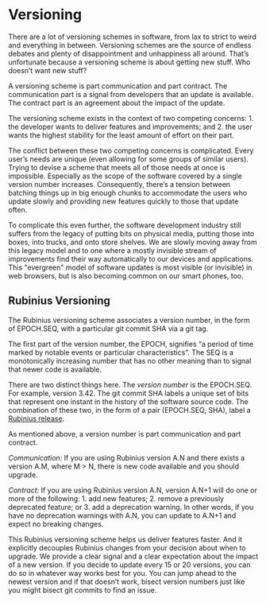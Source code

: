 # Versioning

There are a lot of versioning schemes in software, from lax to strict to weird and everything in between. Versioning schemes are the source of endless debates and plenty of disappointment and unhappiness all around. That’s unfortunate because a versioning scheme is about getting new stuff. Who doesn’t want new stuff?

A versioning scheme is part communication and part contract. The communication part is a signal from developers that an update is available. The contract part is an agreement about the impact of the update.

The versioning scheme exists in the context of two competing concerns: 1. the developer wants to deliver features and improvements; and 2. the user wants the highest stability for the least amount of effort on their part.

The conflict between these two competing concerns is complicated. Every user’s needs are unique (even allowing for some groups of similar users). Trying to devise a scheme that meets all of those needs at once is impossible. Especially as the scope of the software covered by a single version number increases. Consequently, there’s a tension between batching things up in big enough chunks to accommodate the users who update slowly and providing new features quickly to those that update often.

To complicate this even further, the software development industry still suffers from the legacy of putting bits on physical media, putting those into boxes, into trucks, and onto store shelves. We are slowly moving away from this legacy model and to one where a mostly invisible stream of improvements find their way automatically to our devices and applications. This "evergreen" model of software updates is most visible (or invisible) in web browsers, but is also becoming common on our smart phones, too.

## Rubinius Versioning

The Rubinius versioning scheme associates a version number, in the form of EPOCH.SEQ, with a particular git commit SHA via a git tag.

The first part of the version number, the EPOCH, signifies “a period of time marked by notable events or particular characteristics”. The SEQ is a monotonically increasing number that has no other meaning than to signal that newer code is available.

There are two distinct things here. The _version number_ is the EPOCH.SEQ. For example, version 3.42. The git commit SHA labels a unique set of bits that represent one instant in the history of the software source code. The combination of these two, in the form of a pair (EPOCH.SEQ, SHA), label a [Rubinius release](/part_i/releases.html).

As mentioned above, a version number is part communication and part contract.

_Communication:_ If you are using Rubinius version A.N and there exists a version A.M, where M > N, there is new code available and you should upgrade.

_Contract:_ If you are using Rubinius version A.N, version A.N+1 will do one or more of the following: 1. add new features; 2. remove a previously deprecated feature; or 3. add a deprecation warning. In other words, if you have no deprecation warnings with A.N, you can update to A.N+1 and expect no breaking changes.

This Rubinius versioning scheme helps us deliver features faster. And it explicitly decouples Rubinius changes from your decision about when to upgrade. We provide a clear signal and a clear expectation about the impact of a new version. If you decide to update every 15 or 20 versions, you can do so in whatever way works best for you. You can jump ahead to the newest version and if that doesn’t work, bisect version numbers just like you might bisect git commits to find an issue.
